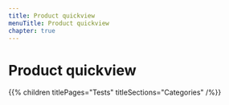 ```yaml
---
title: Product quickview
menuTitle: Product quickview
chapter: true
---
```


# Product quickview

{{% children titlePages="Tests" titleSections="Categories" /%}}